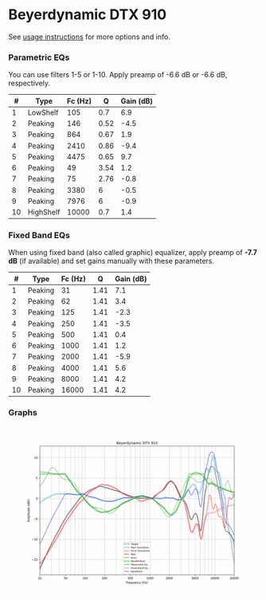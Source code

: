 # Beyerdynamic DTX 910
See [usage instructions](https://github.com/jaakkopasanen/AutoEq#usage) for more options and info.

### Parametric EQs
You can use filters 1-5 or 1-10. Apply preamp of -6.6 dB or -6.6 dB, respectively.

|   # | Type      |   Fc (Hz) |    Q |   Gain (dB) |
|-----|-----------|-----------|------|-------------|
|   1 | LowShelf  |       105 | 0.7  |         6.9 |
|   2 | Peaking   |       146 | 0.52 |        -4.5 |
|   3 | Peaking   |       864 | 0.67 |         1.9 |
|   4 | Peaking   |      2410 | 0.86 |        -9.4 |
|   5 | Peaking   |      4475 | 0.65 |         9.7 |
|   6 | Peaking   |        49 | 3.54 |         1.2 |
|   7 | Peaking   |        75 | 2.76 |        -0.8 |
|   8 | Peaking   |      3380 | 6    |        -0.5 |
|   9 | Peaking   |      7976 | 6    |        -0.9 |
|  10 | HighShelf |     10000 | 0.7  |         1.4 |

### Fixed Band EQs
When using fixed band (also called graphic) equalizer, apply preamp of **-7.7 dB** (if available) and set gains manually with these parameters.

|   # | Type    |   Fc (Hz) |    Q |   Gain (dB) |
|-----|---------|-----------|------|-------------|
|   1 | Peaking |        31 | 1.41 |         7.1 |
|   2 | Peaking |        62 | 1.41 |         3.4 |
|   3 | Peaking |       125 | 1.41 |        -2.3 |
|   4 | Peaking |       250 | 1.41 |        -3.5 |
|   5 | Peaking |       500 | 1.41 |         0.4 |
|   6 | Peaking |      1000 | 1.41 |         1.2 |
|   7 | Peaking |      2000 | 1.41 |        -5.9 |
|   8 | Peaking |      4000 | 1.41 |         5.6 |
|   9 | Peaking |      8000 | 1.41 |         4.2 |
|  10 | Peaking |     16000 | 1.41 |         4.2 |

### Graphs
![](./Beyerdynamic%20DTX%20910.png)
